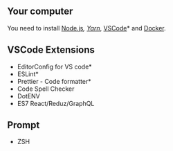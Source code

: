 
## Your computer

You need to install [Node.js](https://nodejs.org/en/download/)*, [Yarn](https://classic.yarnpkg.com/en/docs/install/)*, [VSCode](https://visualstudio.microsoft.com/pt-br/)* and [Docker](https://www.docker.com/).

## VSCode Extensions

- EditorConfig for VS code*
- ESLint*
- Prettier - Code formatter*
- Code Spell Checker
- DotENV
- ES7 React/Reduz/GraphQL

## Prompt

- ZSH

